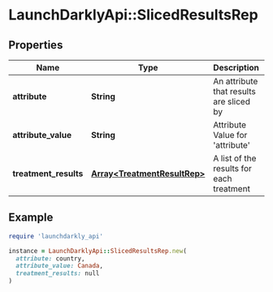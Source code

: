 # LaunchDarklyApi::SlicedResultsRep

## Properties

| Name | Type | Description | Notes |
| ---- | ---- | ----------- | ----- |
| **attribute** | **String** | An attribute that results are sliced by | [optional] |
| **attribute_value** | **String** | Attribute Value for &#39;attribute&#39; | [optional] |
| **treatment_results** | [**Array&lt;TreatmentResultRep&gt;**](TreatmentResultRep.md) | A list of the results for each treatment | [optional] |

## Example

```ruby
require 'launchdarkly_api'

instance = LaunchDarklyApi::SlicedResultsRep.new(
  attribute: country,
  attribute_value: Canada,
  treatment_results: null
)
```

